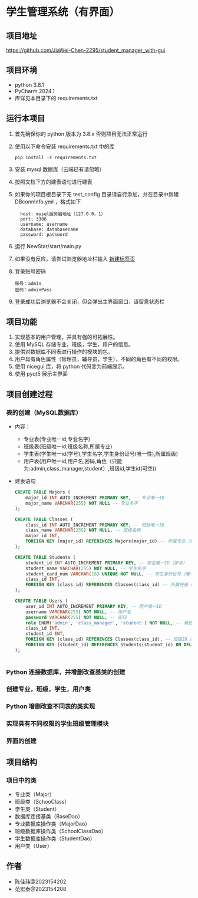 # 学生管理系统（有界面）

## 项目地址
https://github.com/JiaWei-Chen-2295/student_manager_with-gui

## 项目环境
- python 3.8.1
- PyCharm 2024.1
- 库详见本目录下的 requirements.txt

## 运行本项目

1. 首先确保你的 python 版本为 3.8.x 否则项目无法正常运行

2. 使用以下命令安装 requirements.txt 中的库

   ```shell
   pip install -r requirements.txt
   ```

3. 安装 mysql 数据库（云端已有请忽略）

4. 按照文档下方的建表语句进行建表

5. 如果你的项目根目录下无 test_config 目录请自行添加，并在目录中新建  DBconnInfo.yml ，格式如下

   ```
     host: mysql服务器地址（127.0.0，1）
     port: 3306
     username: username
     database: databasename
     password: password
   ```

6. 运行 NewStar/start/main.py

7. 如果没有反应，请尝试浏览器地址栏输入 [新建标签页](http://127.0.0.1:8080/)

8. 登录账号密码

   ```
   账号：admin
   密码：adminPass
   ```

9. 登录成功后浏览器不会关闭，但会弹出主界面窗口，请留意状态栏

## 项目功能

1. 实现基本的用户管理，并具有强的可拓展性。
2. 使用 MySQL 存储专业，班级，学生，用户的信息。
3. 提供对数据库不同表进行操作的模块的包。
4. 用户具有角色属性（管理员，辅导员，学生），不同的角色有不同的权限。
5. 使用 nicegui 库，将 python 代码变为前端展示。
6. 使用 pyqt5 展示主界面

## 项目创建过程
###  表的创建（MySQL数据库）
- 内容：
    - 专业表(专业唯一id,专业名字)
    - 班级表(班级唯一id,班级名称,所属专业)
    - 学生表(学生唯一id(学号),学生名字,学生身份证号(唯一性),所属班级)
    - 用户表(用户唯一id,用户名,密码,角色（只能为:admin,class_manager,student）,班级id,学生id(可空))
- 建表语句

  ```sql
  CREATE TABLE Majors (
      major_id INT AUTO_INCREMENT PRIMARY KEY, -- 专业唯一ID
      major_name VARCHAR(255) NOT NULL -- 专业名字
  );
  
  CREATE TABLE Classes (
      class_id INT AUTO_INCREMENT PRIMARY KEY, -- 班级唯一ID
      class_name VARCHAR(255) NOT NULL, -- 班级名称
      major_id INT,
      FOREIGN KEY (major_id) REFERENCES Majors(major_id) -- 所属专业（外键）
  );
  
  CREATE TABLE Students (
      student_id INT AUTO_INCREMENT PRIMARY KEY, -- 学生唯一ID（学号）
      student_name VARCHAR(255) NOT NULL, -- 学生名字
      student_card_num VARCHAR(18) UNIQUE NOT NULL, -- 学生身份证号（唯一性）
      class_id INT,
      FOREIGN KEY (class_id) REFERENCES Classes(class_id) -- 所属班级（外键）
  );
  
  CREATE TABLE Users (
      user_id INT AUTO_INCREMENT PRIMARY KEY, -- 用户唯一ID
      username VARCHAR(255) NOT NULL, -- 用户名
      password VARCHAR(255) NOT NULL, -- 密码
      role ENUM('admin', 'class_manager', 'student') NOT NULL, -- 角色（只能为:admin,class_manager,student）
      class_id INT,
      student_id INT,
      FOREIGN KEY (class_id) REFERENCES Classes(class_id), -- 班级ID（外键）
      FOREIGN KEY (student_id) REFERENCES Students(student_id) ON DELETE SET NULL -- 学生ID（外键，可空）
  );
    
  ```

  

### Python 连接数据库，并增删改查基类的创建

### 创建专业，班级，学生，用户类

### Python 增删改查不同表的类实现

### 实现具有不同权限的学生班级管理模块
### 界面的创建

 

## 项目结构

### 项目中的类

- 专业类（Major）
- 班级类（SchooClass）
- 学生类（Student）
- 数据库连接基类（BaseDao）
- 专业数据库操作类（MajorDao）
- 班级数据库操作类（SchoolClassDao）
- 学生数据库操作类（StudentDao）
- 用户类（User）

## 作者
  - 陈佳玮@2023154202
  - 范宏泰@2023154208
